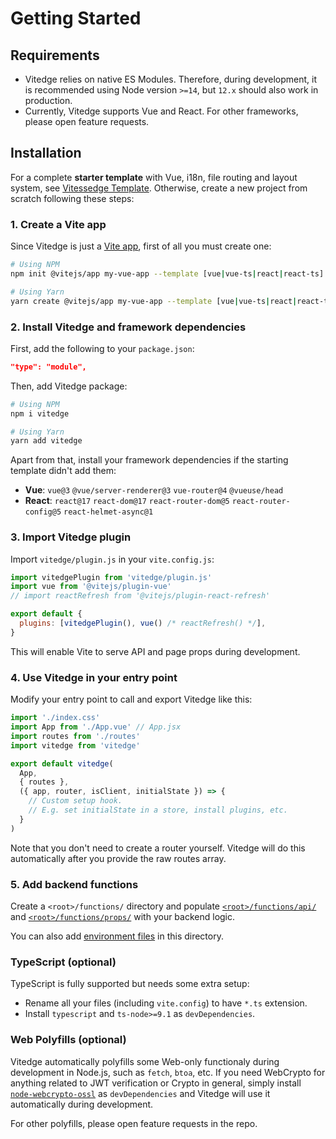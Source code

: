 # Getting Started

## Requirements

- Vitedge relies on native ES Modules. Therefore, during development, it is recommended using Node version `>=14`, but `12.x` should also work in production.
- Currently, Vitedge supports Vue and React. For other frameworks, please open feature requests.

## Installation

For a complete **starter template** with Vue, i18n, file routing and layout system, see [Vitessedge Template](https://github.com/frandiox/vitessedge-template). Otherwise, create a new project from scratch following these steps:

### 1. Create a Vite app

Since Vitedge is just a [Vite app](https://vitejs.dev/guide/#scaffolding-your-first-vite-project), first of all you must create one:

```sh
# Using NPM
npm init @vitejs/app my-vue-app --template [vue|vue-ts|react|react-ts]

# Using Yarn
yarn create @vitejs/app my-vue-app --template [vue|vue-ts|react|react-ts]
```

### 2. Install Vitedge and framework dependencies

First, add the following to your `package.json`:

```json
"type": "module",
```

Then, add Vitedge package:

```sh
# Using NPM
npm i vitedge

# Using Yarn
yarn add vitedge
```

Apart from that, install your framework dependencies if the starting template didn't add them:

- **Vue**: `vue@3` `@vue/server-renderer@3` `vue-router@4` `@vueuse/head`
- **React**: `react@17` `react-dom@17` `react-router-dom@5` `react-router-config@5` `react-helmet-async@1`

### 3. Import Vitedge plugin

Import `vitedge/plugin.js` in your `vite.config.js`:

```js
import vitedgePlugin from 'vitedge/plugin.js'
import vue from '@vitejs/plugin-vue'
// import reactRefresh from '@vitejs/plugin-react-refresh'

export default {
  plugins: [vitedgePlugin(), vue() /* reactRefresh() */],
}
```

This will enable Vite to serve API and page props during development.

### 4. Use Vitedge in your entry point

Modify your entry point to call and export Vitedge like this:

```js
import './index.css'
import App from './App.vue' // App.jsx
import routes from './routes'
import vitedge from 'vitedge'

export default vitedge(
  App,
  { routes },
  ({ app, router, isClient, initialState }) => {
    // Custom setup hook.
    // E.g. set initialState in a store, install plugins, etc.
  }
)
```

Note that you don't need to create a router yourself. Vitedge will do this automatically after you provide the raw routes array.

### 5. Add backend functions

Create a `<root>/functions/` directory and populate [`<root>/functions/api/`](./api) and [`<root>/functions/props/`](./props) with your backend logic.

You can also add [environment files](./environment) in this directory.

### TypeScript (optional)

TypeScript is fully supported but needs some extra setup:

- Rename all your files (including `vite.config`) to have `*.ts` extension.
- Install `typescript` and `ts-node>=9.1` as `devDependencies`.

### Web Polyfills (optional)

Vitedge automatically polyfills some Web-only functionaly during development in Node.js, such as `fetch`, `btoa`, etc. If you need WebCrypto for anything related to JWT verification or Crypto in general, simply install [`node-webcrypto-ossl`](https://www.npmjs.com/package/node-webcrypto-ossl) as `devDependencies` and Vitedge will use it automatically during development.

For other polyfills, please open feature requests in the repo.
